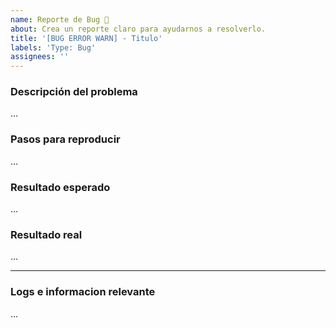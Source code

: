```yaml
---
name: Reporte de Bug 🐞
about: Crea un reporte claro para ayudarnos a resolverlo.
title: '[BUG ERROR WARN] - Titulo'
labels: 'Type: Bug'
assignees: ''
---
```


### Descripción del problema
<!-- Inserta una descripcion clara de que está ocurriendo -->
...

### Pasos para reproducir
<!--- Aqui va el paso a paso de como logras generar el error
Asegurate de cubirlo todo sin ambiguedades -->
...

### Resultado esperado
<!-- Que se supone que deberías estar recibiendo o pasando. -->
...

### Resultado real
<!-- Aqui coloca que es lo que terminas recibiendo o el error final que se te arroja. -->
...

---
### Logs e informacion relevante

<!-- Incluye aqui un detalle de archivos y referencias que nos puedan ayudar a resolver el problema -->
...
